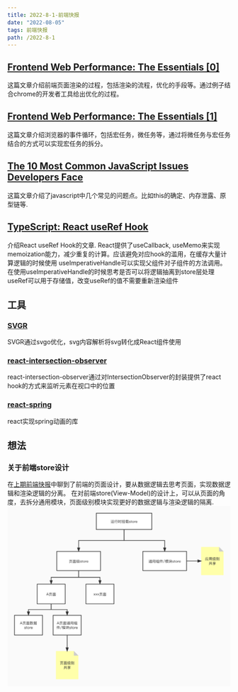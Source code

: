 ```yaml
---
title: 2022-8-1-前端快报
date: "2022-08-05"  
tags: 前端快报
path: /2022-8-1
---
```



## [Frontend Web Performance: The Essentials [0]](https://medium.com/@matthew.costello/frontend-web-performance-the-essentials-0-61fea500b180)   
这篇文章介绍前端页面渲染的过程，包括渲染的流程，优化的手段等。通过例子结合chrome的开发者工具给出优化的过程。

## [Frontend Web Performance: The Essentials [1]](https://medium.com/@matthew.costello/frontend-web-performance-the-essentials-1-cb6513e1c3a1)  
这篇文章介绍浏览器的事件循环，包括宏任务，微任务等，通过将微任务与宏任务结合的方式可以实现宏任务的拆分。

## [The 10 Most Common JavaScript Issues Developers Face](https://www.toptal.com/javascript/10-most-common-javascript-mistakes)    
这篇文章介绍了javascript中几个常见的问题点。比如this的确定、内存泄露、原型链等.

## [TypeScript: React useRef Hook](https://www.robinwieruch.de/typescript-react-useref/)  
介绍React useRef Hook的文章.
React提供了useCallback, useMemo来实现memoization能力，减少重复的计算。应该避免对应hook的滥用，在缓存大量计算逻辑的时候使用
useImperativeHandle可以实现父组件对子组件的方法调用。在使用useImperativeHandle的时候思考是否可以将逻辑抽离到store层处理
useRef可以用于存储值，改变useRef的值不需要重新渲染组件

## 工具 

### [SVGR](https://react-svgr.com/docs/what-is-svgr/)  
SVGR通过svgo优化，svg内容解析将svg转化成React组件使用

### [react-intersection-observer](https://github.com/thebuilder/react-intersection-observer)  
react-intersection-observer通过对IntersectionObserver的封装提供了react hook的方式来监听元素在视口中的位置

### [react-spring](https://github.com/pmndrs/react-spring)    
react实现spring动画的库

## 想法

### 关于前端store设计  
在[上期前端快报](https://icantunderstand.cn/2022-7-1)中聊到了前端的页面设计，要从数据逻辑去思考页面，实现数据逻辑和渲染逻辑的分离。
在对前端store(View-Model)的设计上，可以从页面的角度，去拆分通用模块，页面级别模块实现更好的数据逻辑与渲染逻辑的隔离.  
![store设计](../weekyReort22/storeDesign.png) 
